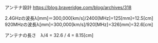アンテナ設計
https://blog.braveridge.com/blog/archives/318</br>

2.4GHzの波長λ[mm]＝300,000[km/s]/2400[MHz]=125[mm]=12.5[cm]</br>
920MHzの波長λ[mm]=300,000[km/s]/920[MHz]=326[mm]=32.6[cm]</br>

アンテナの長さ　λ/4 = 32.6 / 4 = 8.15[cm]
